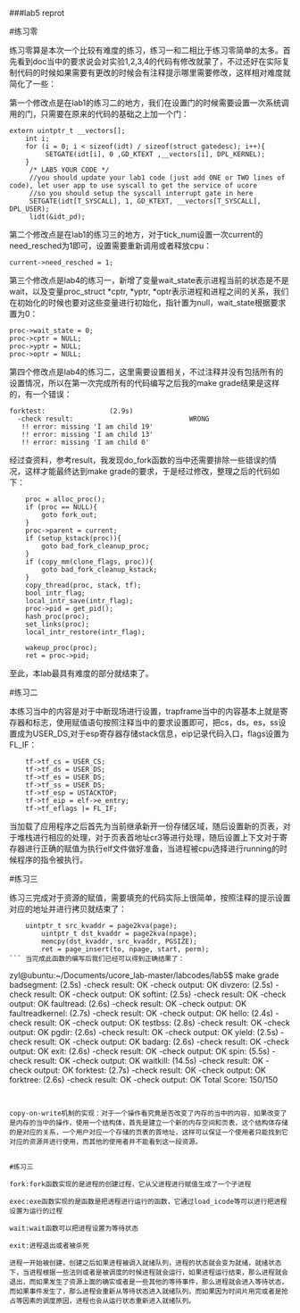 ###lab5 reprot

#练习零

练习零算是本次一个比较有难度的练习，练习一和二相比于练习零简单的太多。首先看到doc当中的要求说会对实验1,2,3,4的代码有修改就蒙了，不过还好在实际复制代码的时候如果需要有更改的时候会有注释提示哪里需要修改，这样相对难度就简化了一些：

第一个修改点是在lab1的练习二的地方，我们在设置门的时候需要设置一次系统调用的门，只需要在原来的代码的基础之上加一个门：
```
extern uintptr_t __vectors[];
    int i;
    for (i = 0; i < sizeof(idt) / sizeof(struct gatedesc); i++){
         SETGATE(idt[i], 0 ,GD_KTEXT ,__vectors[i], DPL_KERNEL);
    }
     /* LAB5 YOUR CODE */ 
     //you should update your lab1 code (just add ONE or TWO lines of code), let user app to use syscall to get the service of ucore
     //so you should setup the syscall interrupt gate in here
     SETGATE(idt[T_SYSCALL], 1, GD_KTEXT, __vectors[T_SYSCALL], DPL_USER);
     lidt(&idt_pd);
```

第二个修改点是在lab1的练习三的地方，对于tick_num设置一次current的need_resched为1即可，设置需要重新调用或者释放cpu：
```
current->need_resched = 1;
```

第三个修改点是lab4的练习一，新增了变量wait_state表示进程当前的状态是不是wait，以及变量proc_struct *cptr, *yptr, *optr表示进程和进程之间的关系，我们在初始化的时候也要对这些变量进行初始化，指针置为null，wait_state根据要求置为0：
```
proc->wait_state = 0;
proc->cptr = NULL;
proc->yptr = NULL;
proc->optr = NULL;
```
第四个修改点是lab4的练习二，这里需要设置相关，不过注释并没有包括所有的设置情况，所以在第一次完成所有的代码编写之后我的make grade结果是这样的，有一个错误：
```
forktest:                (2.9s)
  -check result:                             WRONG
   !! error: missing 'I am child 19'
   !! error: missing 'I am child 13'
   !! error: missing 'I am child 0'

```
经过查资料，参考result，我发现do_fork函数的当中还需要排除一些错误的情况，这样才能最终达到make grade的要求，于是经过修改，整理之后的代码如下：
```
    proc = alloc_proc();
    if (proc == NULL){
        goto fork_out;
    }
    proc->parent = current;
    if (setup_kstack(proc)){
        goto bad_fork_cleanup_proc;
    }
    if (copy_mm(clone_flags, proc)){
        goto bad_fork_cleanup_kstack;
    }
    copy_thread(proc, stack, tf);
    bool intr_flag;
    local_intr_save(intr_flag);
    proc->pid = get_pid();
    hash_proc(proc);
    set_links(proc);
    local_intr_restore(intr_flag);

    wakeup_proc(proc);
    ret = proc->pid;
```
至此，本lab最具有难度的部分就结束了。


#练习二

本练习当中的内容是对于中断现场进行设置，trapframe当中的内容基本上就是寄存器和标志，使用赋值语句按照注释当中的要求设置即可，把cs，ds，es，ss设置成为USER_DS,对于esp寄存器存储stack信息，eip记录代码入口，flags设置为FL_IF：
```
    tf->tf_cs = USER_CS;
    tf->tf_ds = USER_DS;
    tf->tf_es = USER_DS;
    tf->tf_ss = USER_DS;
    tf->tf_esp = USTACKTOP;
    tf->tf_eip = elf->e_entry;
    tf->tf_eflags |= FL_IF;
```

当加载了应用程序之后首先为当前继承新开一份存储区域，随后设置新的页表，对于堆栈进行相应的处理，对于页表首地址cr3等进行处理，随后设置上下文对于寄存器进行正确的赋值为执行elf文件做好准备，当进程被cpu选择进行running的时候程序的指令被执行。


#练习三

练习三完成对于资源的赋值，需要填充的代码实际上很简单，按照注释的提示设置对应的地址并进行拷贝就结束了：
```
	uintptr_t src_kvaddr = page2kva(page);
        uintptr_t dst_kvaddr = page2kva(npage);
        memcpy(dst_kvaddr, src_kvaddr, PGSIZE);
        ret = page_insert(to, npage, start, perm);
``` 当完成此函数的编写后我们已经可以得到正确结果了：

```
zyl@ubuntu:~/Documents/ucore_lab-master/labcodes/lab5$ make grade
badsegment:              (2.5s)
  -check result:                             OK
  -check output:                             OK
divzero:                 (2.5s)
  -check result:                             OK
  -check output:                             OK
softint:                 (2.5s)
  -check result:                             OK
  -check output:                             OK
faultread:               (2.6s)
  -check result:                             OK
  -check output:                             OK
faultreadkernel:         (2.7s)
  -check result:                             OK
  -check output:                             OK
hello:                   (2.4s)
  -check result:                             OK
  -check output:                             OK
testbss:                 (2.8s)
  -check result:                             OK
  -check output:                             OK
pgdir:                   (2.6s)
  -check result:                             OK
  -check output:                             OK
yield:                   (2.5s)
  -check result:                             OK
  -check output:                             OK
badarg:                  (2.6s)
  -check result:                             OK
  -check output:                             OK
exit:                    (2.6s)
  -check result:                             OK
  -check output:                             OK
spin:                    (5.5s)
  -check result:                             OK
  -check output:                             OK
waitkill:                (14.5s)
  -check result:                             OK
  -check output:                             OK
forktest:                (2.7s)
  -check result:                             OK
  -check output:                             OK
forktree:                (2.6s)
  -check result:                             OK
  -check output:                             OK
Total Score: 150/150

```


copy-on-write机制的实现：对于一个操作看究竟是否改变了内存的当中的内容，如果改变了是内存的当中的操作，使用一个结构体，首先是建立一个新的内存空间和页表，这个结构体存储的是对应的关系，一个用户对应一个存储的页表的首地址，这样可以保证一个使用者只能找到它对应的资源并进行使用，而其他的使用者并不能看到这一段资源。


#练习三

fork:fork函数实现的是进程的创建过程，它从父进程进行赋值生成了一个子进程

exec:exe函数实现的是函数是把进程进行运行的函数，它通过load_icode等可以进行把进程设置为运行的过程

wait:wait函数可以把进程设置为等待状态

exit:进程退出或者被杀死

进程一开始被创建，创建之后如果进程被调入就绪队列，进程的状态就会变为就绪，就绪状态下，当进程根据一些法则或者是被调度的时候进程就会运行，如果进程运行结束，那么进程就会退出，而如果发生了资源上面的确实或者是一些其他的等待事件，那么进程就会进入等待状态，而如果事件发生了，那么进程会重新从等待状态进入就绪队列，而如果因为时间片用完或者是抢占等因素的调度原因，进程也会从运行状态重新进入就绪队列。

